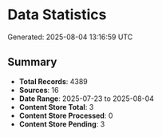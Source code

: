 # Data Statistics

Generated: 2025-08-04 13:16:59 UTC

## Summary

- **Total Records**: 4389
- **Sources**: 16
- **Date Range**: 2025-07-23 to 2025-08-04
- **Content Store Total**: 3
- **Content Store Processed**: 0
- **Content Store Pending**: 3
